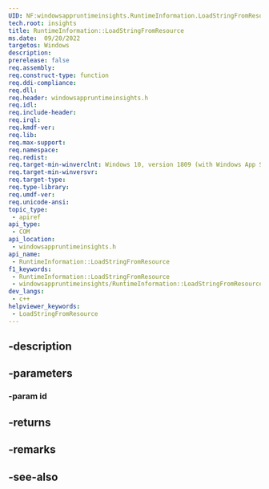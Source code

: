 ```yaml
---
UID: NF:windowsappruntimeinsights.RuntimeInformation.LoadStringFromResource
tech.root: insights
title: RuntimeInformation::LoadStringFromResource
ms.date:  09/20/2022
targetos: Windows
description: 
prerelease: false
req.assembly: 
req.construct-type: function
req.ddi-compliance: 
req.dll: 
req.header: windowsappruntimeinsights.h
req.idl: 
req.include-header: 
req.irql: 
req.kmdf-ver: 
req.lib: 
req.max-support: 
req.namespace: 
req.redist: 
req.target-min-winverclnt: Windows 10, version 1809 (with Windows App SDK 1.0 Stable or later)
req.target-min-winversvr: 
req.target-type: 
req.type-library: 
req.umdf-ver: 
req.unicode-ansi: 
topic_type:
 - apiref
api_type:
 - COM
api_location:
 - windowsappruntimeinsights.h
api_name:
 - RuntimeInformation::LoadStringFromResource
f1_keywords:
 - RuntimeInformation::LoadStringFromResource
 - windowsappruntimeinsights/RuntimeInformation::LoadStringFromResource
dev_langs:
 - c++
helpviewer_keywords:
 - LoadStringFromResource
---
```


## -description

## -parameters

### -param id

## -returns

## -remarks

## -see-also

